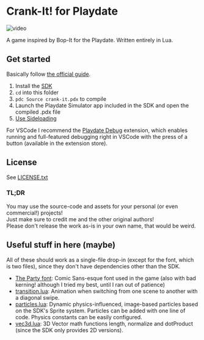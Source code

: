 # Crank-It! for Playdate
![video](https://s10.gifyu.com/images/Sf3mQ.gif)

A game inspired by Bop-It for the Playdate. Written entirely in Lua.

## Get started
Basically follow [the official guide](https://sdk.play.date/2.4.2/Inside%20Playdate.html#_writing_a_game).

1. Install the [SDK](https://play.date/dev/)
1. `cd` into this folder
1. `pdc Source crank-it.pdx` to compile
1. Launch the Playdate Simulator app included in the SDK and open the compiled .pdx file
1. [Use Sideloading](https://play.date/account/sideload/)

For VSCode I recommend the [Playdate Debug](https://github.com/midouest/vscode-playdate-debug) extension, which enables running and full-featured debugging right in VSCode with the press of a button (available in the extension store).

## License
See [LICENSE.txt](LICENSE.txt)

### TL;DR
You may use the source-code and assets for your personal (or even commercial!) projects!  
Just make sure to credit me and the other original authors!  
Please don't release the work as-is in your own name, that would be weird.

## Useful stuff in here (maybe)
All of these should work as a single-file drop-in (except for the font, which is two files), since they don't have dependencies other than the SDK.

- [The Party font](Source/images/font): Comic Sans-esque font used in the game (also with bad kerning! although I tried my best, until I ran out of patience)
- [transition.lua](Source/transition.lua): Animation when switching from one scene to another with a diagonal swipe.
- [particles.lua](Source/particles.lua): Dynamic physics-influenced, image-based particles based on the SDK's Sprite system. Particles can be added with one line of code. Physics constants can be easily configured.
- [vec3d.lua](Source/vec3d.lua): 3D Vector math functions length, normalize and dotProduct (since the SDK only provides 2D versions).